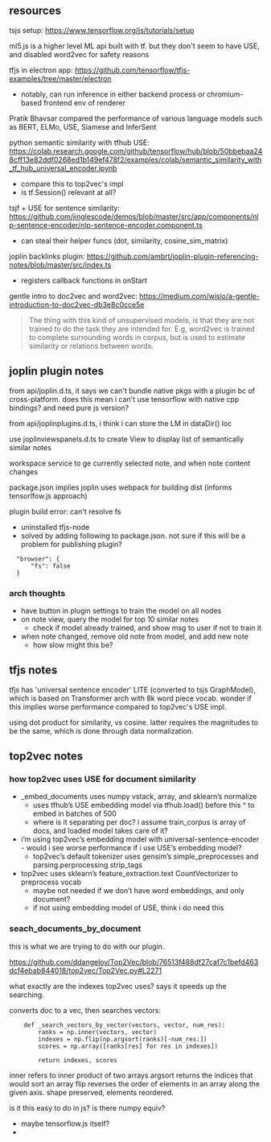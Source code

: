 ## resources

tsjs setup: https://www.tensorflow.org/js/tutorials/setup

ml5.js is a higher level ML api built with tf. but they don't seem to have USE, and disabled word2vec for safety reasons

tfjs in electron app: https://github.com/tensorflow/tfjs-examples/tree/master/electron
- notably, can run inference in either backend process or chromium-based frontend env of renderer

Pratik Bhavsar compared the performance of various language models such as BERT, ELMo, USE, Siamese and InferSent

python semantic similarity with tfhub USE: https://colab.research.google.com/github/tensorflow/hub/blob/50bbebaa248cff13e82ddf0268ed1b149ef478f2/examples/colab/semantic_similarity_with_tf_hub_universal_encoder.ipynb
- compare this to top2vec's impl
- is tf.Session() relevant at all?

tsjf + USE for sentence similarity: https://github.com/jinglescode/demos/blob/master/src/app/components/nlp-sentence-encoder/nlp-sentence-encoder.component.ts
- can steal their helper funcs (dot, similarity, cosine_sim_matrix)

joplin backlinks plugin: https://github.com/ambrt/joplin-plugin-referencing-notes/blob/master/src/index.ts
- registers callback functions in onStart

gentle intro to doc2vec and word2vec: https://medium.com/wisio/a-gentle-introduction-to-doc2vec-db3e8c0cce5e
> The thing with this kind of unsupervised models, is that they are not trained to do the task they are intended for. E.g, word2vec is trained to complete surrounding words in corpus, but is used to estimate similarity or relations between words.

## joplin plugin notes

from api/joplin.d.ts, it says we can't bundle native pkgs with a plugin bc of cross-platform. does this mean i can't use tensorflow with native cpp bindings? and need pure js version?

from api/joplinplugins.d.ts, i think i can store the LM in dataDir() loc

use joplinviewspanels.d.ts to create View to display list of semantically similar notes

workspace service to ge currently selected note, and when note content changes

package.json implies joplin uses webpack for building dist (informs tensorlfow.js approach)

plugin build error: can't resolve fs
- uninstalled tfjs-node
- solved by adding following to package.json. not sure if this will be a problem for publishing plugin?
```
  "browser": {
      "fs": false
  }
```

### arch thoughts

- have button in plugin settings to train the model on all nodes
- on note view, query the model for top 10 similar notes
  - check if model already trained, and show msg to user if not to train it
- when note changed, remove old note from model, and add new note
  - how slow might this be?


## tfjs notes

tfjs has 'universal sentence encoder' LITE (converted to tsjs GraphModel), which is based on Transformer arch with 8k word piece vocab. wonder if this implies worse performance compared to top2vec's USE impl.

using dot product for similarity, vs cosine. latter requires the magnitudes to be the same, which is done through data normalization.

## top2vec notes

### how top2vec uses USE for document similarity

- _embed_documents uses numpy vstack, array, and sklearn’s normalize
  - uses tfhub’s USE embedding model via tfhub.load() before this ^ to embed in batches of 500
  - where is it separating per doc? i assume train_corpus is array of docs, and loaded model takes care of it?
- i’m using top2vec’s embedding model with universal-sentence-encoder - would i see worse performance if i use USE’s embedding model?
  - top2vec’s default tokenizer uses gensim’s simple_preprocesses and parsing.perprocessing strip_tags
- top2vec uses sklearn’s feature_extraction.text CountVectorizer to preprocess vocab
  - maybe not needed if we don’t have word embeddings, and only document?
  - if not using embedding model of USE, think i do need this

### seach_documents_by_document

this is what we are trying to do with our plugin.

https://github.com/ddangelov/Top2Vec/blob/76513f488df27caf7c1befd463dcf4ebab844018/top2vec/Top2Vec.py#L2271

what exactly are the indexes top2vec uses? says it speeds up the searching.

converts doc to a vec, then searches vectors:
```
    def _search_vectors_by_vector(vectors, vector, num_res):
        ranks = np.inner(vectors, vector)
        indexes = np.flip(np.argsort(ranks)[-num_res:])
        scores = np.array([ranks[res] for res in indexes])

        return indexes, scores
```

inner refers to inner product of two arrays
argsort returns the indices that would sort an array
flip reverses the order of elements in an array along the given axis. shape preserved, elements reordered.

is it this easy to do in js? is there numpy equiv?
- maybe tensorflow.js itself?
- 